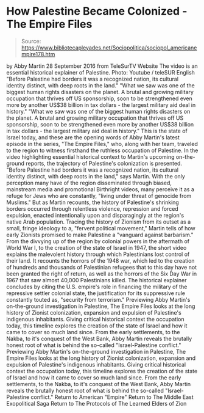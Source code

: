 # How Palestine Became Colonized - The Empire Files

> Source: https://www.bibliotecapleyades.net/Sociopolitica/sociopol_americanempire178.htm

by Abby Martin 28 September 2016
from TeleSurTV Website
The video is an essential historical explainer of Palestine.
Photo: Youtube / teleSUR English
"Before Palestine had borders
it was a recognized nation,
its cultural identity distinct,
with deep roots in the land."
"What we saw was one of the biggest human rights disasters on the planet. A brutal and growing military occupation that thrives off US sponsorship, soon to be strengthened even more by another US$38 billion in tax dollars - the largest military aid deal in history."
"What we saw was one of the biggest human rights disasters on the planet.
A brutal and growing military occupation that thrives off US sponsorship, soon to be strengthened even more by another US$38 billion in tax dollars - the largest military aid deal in history."
This is the state of Israel today, and these are the opening words of Abby Martin's latest episode in the series, "The Empire Files," who, along with her team, traveled to the region to witness firsthand the ruthless occupation of Palestine. In the video highlighting essential historical context to Martin's upcoming on-the-ground reports, the trajectory of Palestine's colonization is presented.
"Before Palestine had borders it was a recognized nation, its cultural identity distinct, with deep roots in the land," says Martin.
With the only perception many have of the region disseminated through biased, mainstream media and promotional Birthright videos, many perceive it as a refuge for Jews who are constantly,
"living under threat of genocide from Muslims."
But as Martin recounts, the history of Palestine's shrinking borders occurred through relentless violence, repression and forced expulsion, enacted intentionally upon and disparagingly at the region's native Arab population. Tracing the history of Zionism from its outset as a small, fringe ideology to a,
"fervent political movement," Martin tells of how early Zionists promised to make Palestine a "vanguard against barbarism."
From the divvying up of the region by colonial powers in the aftermath of World War I, to the creation of the state of Israel in 1947, the short video explains the malevolent history through which Palestinians lost control of their land. It recounts the horrors of the 1948 war, which led to the creation of hundreds and thousands of Palestinian refugees that to this day have not been granted the right of return, as well as the horrors of the Six Day War in 1967 that saw almost 40,000 Palestinians killed. The historical explainer concludes by citing the U.S. empire's role in financing the military of the repressive settler colonial state, the justification for its suppressive rule constantly touted as,
"security from terrorism."
Previewing Abby Martin's on-the-ground investigation in Palestine, The Empire Files looks at the long history of Zionist colonization, expansion and expulsion of Palestine's indigenous inhabitants. Giving critical historical context the occupation today, this timeline explores the creation of the state of Israel and how it came to cover so much land since. From the early settlements, to the Nakba, to it's conquest of the West Bank, Abby Martin reveals the brutally honest root of what is behind the so-called "Israel-Palestine conflict."
Previewing Abby Martin's on-the-ground investigation in Palestine, The Empire Files looks at the long history of Zionist colonization, expansion and expulsion of Palestine's indigenous inhabitants. Giving critical historical context the occupation today, this timeline explores the creation of the state of Israel and how it came to cover so much land since.
From the early settlements, to the Nakba, to it's conquest of the West Bank, Abby Martin reveals the brutally honest root of what is behind the so-called "Israel-Palestine conflict."
Return to American "Empire"
Return to The Middle East Exopolitical Saga
Return to The Protocols of The Learned Elders of Zion

